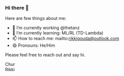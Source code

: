 ### Hi there 👋

Here are few things about me:

- 🔭 I’m currently working @thetanz
- 🌱 I’m currently learning: ML/RL (TD-Lambda)
- 📫 How to reach me: mailto:rikkigouda@outlook.com
- 😄 Pronouns: He/Him

Please feel free to reach out and say hi.

Chur \
Rikki
